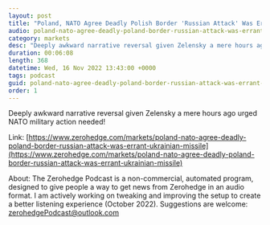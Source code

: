 ```yaml
---
layout: post
title: "Poland, NATO Agree Deadly Polish Border 'Russian Attack' Was Errant Ukrainian Missile"
audio: poland-nato-agree-deadly-poland-border-russian-attack-was-errant-ukrainian-missile-0
category: markets
desc: "Deeply awkward narrative reversal given Zelensky a mere hours ago urged NATO military action needed!"
duration: 00:06:08
length: 368
datetime: Wed, 16 Nov 2022 13:43:00 +0000
tags: podcast
guid: poland-nato-agree-deadly-poland-border-russian-attack-was-errant-ukrainian-missile-0
order: 1
---
```

Deeply awkward narrative reversal given Zelensky a mere hours ago urged NATO military action needed!

Link: [https://www.zerohedge.com/markets/poland-nato-agree-deadly-poland-border-russian-attack-was-errant-ukrainian-missile](https://www.zerohedge.com/markets/poland-nato-agree-deadly-poland-border-russian-attack-was-errant-ukrainian-missile)

About: The Zerohedge Podcast is a non-commercial, automated program, designed to give people a way to get news from Zerohedge in an audio format.  I am actively working on tweaking and improving the setup to create a better listening experience (October 2022).  Suggestions are welcome: [zerohedgePodcast@outlook.com](mailto:zerohedgePodcast@outlook.com)